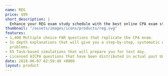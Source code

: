 ```yaml
---
name: REG
price: $99
short_description: |
  Enhance your REG exam study schedule with the best online CPA exam study resource. The Universal CPA Review Online Test Bank is a brand-new supplement in studying for the Uniform CPA Exam. Our REG test bank includes over 1,300 multiple choice practice questions that come with detailed answer rationales, as well as 65 task-based simulations to better prepare you for test day.
thumbnail: "/assets/images/icons/products/reg.svg"
features:
- 1,400 Multiple choice FAR questions that replicate the CPA exam.
- In depth explanations that will give you a step-by-step, systematic way of solving
  problems.
- 65 Task-based simulations that will prepare you for test day.
- Licensed AICPA questions that have been distributed in actual past Uniform CPA Exams.
date: 2018-06-07 02:59:40 +0000
layout: product
---
```

